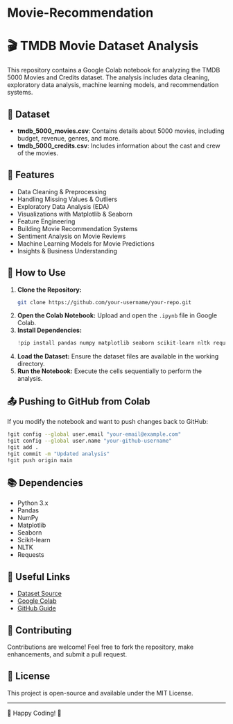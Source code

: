 # Movie-Recommendation
# 🎬 TMDB Movie Dataset Analysis

This repository contains a Google Colab notebook for analyzing the TMDB 5000 Movies and Credits dataset. The analysis includes data cleaning, exploratory data analysis, machine learning models, and recommendation systems.

## 📂 Dataset
- **tmdb_5000_movies.csv**: Contains details about 5000 movies, including budget, revenue, genres, and more.
- **tmdb_5000_credits.csv**: Includes information about the cast and crew of the movies.

## 📌 Features
- Data Cleaning & Preprocessing
- Handling Missing Values & Outliers
- Exploratory Data Analysis (EDA)
- Visualizations with Matplotlib & Seaborn
- Feature Engineering
- Building Movie Recommendation Systems
- Sentiment Analysis on Movie Reviews
- Machine Learning Models for Movie Predictions
- Insights & Business Understanding

## 🚀 How to Use
1. **Clone the Repository:**
   ```bash
   git clone https://github.com/your-username/your-repo.git
   ```
2. **Open the Colab Notebook:**
   Upload and open the `.ipynb` file in Google Colab.
3. **Install Dependencies:**
   ```python
   !pip install pandas numpy matplotlib seaborn scikit-learn nltk requests
   ```
4. **Load the Dataset:**
   Ensure the dataset files are available in the working directory.
5. **Run the Notebook:**
   Execute the cells sequentially to perform the analysis.

## 📤 Pushing to GitHub from Colab
If you modify the notebook and want to push changes back to GitHub:
```bash
!git config --global user.email "your-email@example.com"
!git config --global user.name "your-github-username"
!git add .
!git commit -m "Updated analysis"
!git push origin main
```

## 📚 Dependencies
- Python 3.x
- Pandas
- NumPy
- Matplotlib
- Seaborn
- Scikit-learn
- NLTK
- Requests

## 🔗 Useful Links
- [Dataset Source](https://www.kaggle.com/tmdb/tmdb-movie-metadata)
- [Google Colab](https://colab.research.google.com/)
- [GitHub Guide](https://docs.github.com/en/get-started/quickstart)

## 🤝 Contributing
Contributions are welcome! Feel free to fork the repository, make enhancements, and submit a pull request.

## 📜 License
This project is open-source and available under the MIT License.

---
🚀 Happy Coding! 🎥

